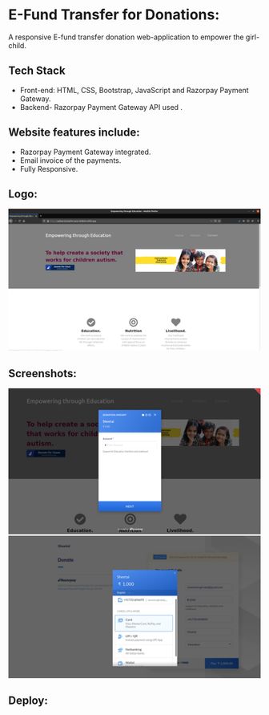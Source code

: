 # E-Fund Transfer for Donations:
A responsive E-fund transfer donation web-application to empower the girl-child.

## Tech Stack
- Front-end: HTML, CSS, Bootstrap, JavaScript and Razorpay Payment Gateway.
- Backend- Razorpay Payment Gateway API used .

## Website features include:
- Razorpay Payment Gateway integrated.
- Email invoice of the payments.
- Fully Responsive.

## Logo:
<img src="https://github.com/5ilenceSeeker/E-Fund-Transfer-for-Donations/blob/main/Screenhots/web2.png">


## Screenshots:
<img src="https://github.com/5ilenceSeeker/E-Fund-Transfer-for-Donations/blob/main/Screenhots/Screenshot%20from%202021-06-02%2000-06-20.png">
 <img src="https://github.com/5ilenceSeeker/E-Fund-Transfer-for-Donations/blob/main/Screenhots/Screenshot%20from%202021-06-01%2023-23-00.png"> 

## Deploy:
<a href="https://happy-fermat-donateforcause-40bcb8.netlify.app/"></a>


